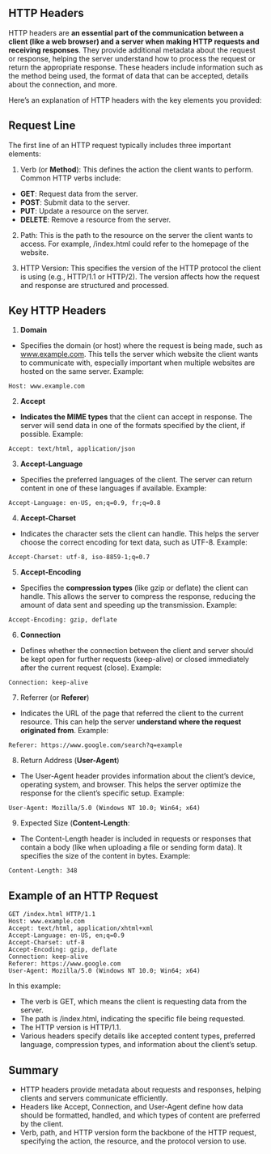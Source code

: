 ## HTTP Headers 
HTTP headers are **an essential part of the communication between a client (like a web browser) and a server when making HTTP requests and receiving responses**. They provide additional metadata about the request or response, helping the server understand how to process the request or return the appropriate response. These headers include information such as the method being used, the format of data that can be accepted, details about the connection, and more.

Here’s an explanation of HTTP headers with the key elements you provided:

## Request Line
The first line of an HTTP request typically includes three important elements:

1. Verb (or **Method**): This defines the action the client wants to perform. Common HTTP verbs include:  
  - **GET**: Request data from the server.  
  - **POST**: Submit data to the server.  
  - **PUT**: Update a resource on the server.  
  - **DELETE**: Remove a resource from the server.  

2. Path: This is the path to the resource on the server the client wants to access. For example, /index.html could refer to the homepage of the website.

3. HTTP Version: This specifies the version of the HTTP protocol the client is using (e.g., HTTP/1.1 or HTTP/2). The version affects how the request and response are structured and processed.

## Key HTTP Headers
1. **Domain**
  - Specifies the domain (or host) where the request is being made, such as www.example.com. This tells the server which website the client wants to communicate with, especially important when multiple websites are hosted on the same server.
Example:
```
Host: www.example.com
```

2. **Accept**
  - **Indicates the MIME types** that the client can accept in response. The server will send data in one of the formats specified by the client, if possible.
Example:
```
Accept: text/html, application/json
```

3. **Accept-Language**
  - Specifies the preferred languages of the client. The server can return content in one of these languages if available.
Example:
```
Accept-Language: en-US, en;q=0.9, fr;q=0.8
```

4. **Accept-Charset**
  - Indicates the character sets the client can handle. This helps the server choose the correct encoding for text data, such as UTF-8.
Example:
```
Accept-Charset: utf-8, iso-8859-1;q=0.7
```

5. **Accept-Encoding**
  - Specifies the **compression types** (like gzip or deflate) the client can handle. This allows the server to compress the response, reducing the amount of data sent and speeding up the transmission.
Example:
```
Accept-Encoding: gzip, deflate
```

6. **Connection**
  - Defines whether the connection between the client and server should be kept open for further requests (keep-alive) or closed immediately after the current request (close).
Example:
```
Connection: keep-alive
```

7. Referrer (or **Referer**)
  - Indicates the URL of the page that referred the client to the current resource. This can help the server **understand where the request originated from**.
Example:
```
Referer: https://www.google.com/search?q=example
```

8. Return Address (**User-Agent**)
  - The User-Agent header provides information about the client’s device, operating system, and browser. This helps the server optimize the response for the client’s specific setup.
Example:
```
User-Agent: Mozilla/5.0 (Windows NT 10.0; Win64; x64)
```

9. Expected Size (**Content-Length**:
  - The Content-Length header is included in requests or responses that contain a body (like when uploading a file or sending form data). It specifies the size of the content in bytes.
Example:
```
Content-Length: 348
```

## Example of an HTTP Request
```
GET /index.html HTTP/1.1
Host: www.example.com
Accept: text/html, application/xhtml+xml
Accept-Language: en-US, en;q=0.9
Accept-Charset: utf-8
Accept-Encoding: gzip, deflate
Connection: keep-alive
Referer: https://www.google.com
User-Agent: Mozilla/5.0 (Windows NT 10.0; Win64; x64)
```

In this example:
  - The verb is GET, which means the client is requesting data from the server.
  - The path is /index.html, indicating the specific file being requested.
  - The HTTP version is HTTP/1.1.
  - Various headers specify details like accepted content types, preferred language, compression types, and information about the client’s setup.

## Summary
  - HTTP headers provide metadata about requests and responses, helping clients and servers communicate efficiently.
  - Headers like Accept, Connection, and User-Agent define how data should be formatted, handled, and which types of content are preferred by the client.
  - Verb, path, and HTTP version form the backbone of the HTTP request, specifying the action, the resource, and the protocol version to use.